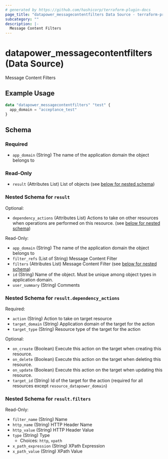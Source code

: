 ```yaml
---
# generated by https://github.com/hashicorp/terraform-plugin-docs
page_title: "datapower_messagecontentfilters Data Source - terraform-provider-datapower"
subcategory: ""
description: |-
  Message Content Filters
---
```


# datapower_messagecontentfilters (Data Source)

Message Content Filters

## Example Usage

```terraform
data "datapower_messagecontentfilters" "test" {
  app_domain = "acceptance_test"
}
```

<!-- schema generated by tfplugindocs -->
## Schema

### Required

- `app_domain` (String) The name of the application domain the object belongs to

### Read-Only

- `result` (Attributes List) List of objects (see [below for nested schema](#nestedatt--result))

<a id="nestedatt--result"></a>
### Nested Schema for `result`

Optional:

- `dependency_actions` (Attributes List) Actions to take on other resources when operations are performed on this resource. (see [below for nested schema](#nestedatt--result--dependency_actions))

Read-Only:

- `app_domain` (String) The name of the application domain the object belongs to
- `filter_refs` (List of String) Message Content Filter
- `filters` (Attributes List) Message Content Filter (see [below for nested schema](#nestedatt--result--filters))
- `id` (String) Name of the object. Must be unique among object types in application domain.
- `user_summary` (String) Comments

<a id="nestedatt--result--dependency_actions"></a>
### Nested Schema for `result.dependency_actions`

Required:

- `action` (String) Action to take on target resource
- `target_domain` (String) Application domain of the target for the action
- `target_type` (String) Resource type of the target for the action

Optional:

- `on_create` (Boolean) Execute this action on the target when creating this resource.
- `on_delete` (Boolean) Execute this action on the target when deleting this resource.
- `on_update` (Boolean) Execute this action on the target when updating this resource.
- `target_id` (String) Id of the target for the action (required for all resources except `resource_datapower_domain`)


<a id="nestedatt--result--filters"></a>
### Nested Schema for `result.filters`

Read-Only:

- `filter_name` (String) Name
- `http_name` (String) HTTP Header Name
- `http_value` (String) HTTP Header Value
- `type` (String) Type
  - Choices: `http`, `xpath`
- `x_path_expression` (String) XPath Expression
- `x_path_value` (String) XPath Value
